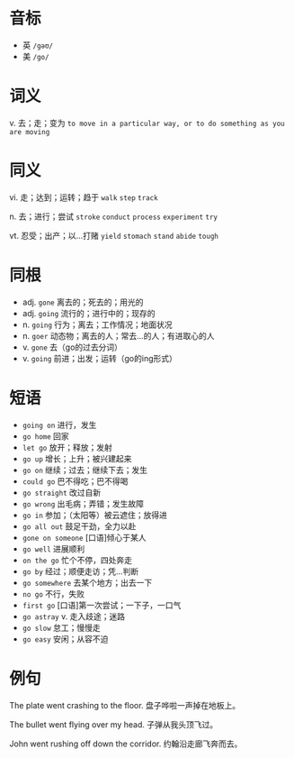 # 音标

- 英 `/gəʊ/`
- 美 `/go/`

# 词义

v. 去；走；变为
`to move in a particular way, or to do something as you are moving`

# 同义

vi. 走；达到；运转；趋于
`walk` `step` `track`

n. 去；进行；尝试
`stroke` `conduct` `process` `experiment` `try`

vt. 忍受；出产；以…打赌
`yield` `stomach` `stand` `abide` `tough`

# 同根

- adj. `gone` 离去的；死去的；用光的
- adj. `going` 流行的；进行中的；现存的
- n. `going` 行为；离去；工作情况；地面状况
- n. `goer` 动态物；离去的人；常去…的人；有进取心的人
- v. `gone` 去（go的过去分词）
- v. `going` 前进；出发；运转（go的ing形式）

# 短语

- `going on` 进行，发生
- `go home` 回家
- `let go` 放开；释放；发射
- `go up` 增长；上升；被兴建起来
- `go on` 继续；过去；继续下去；发生
- `could go` 巴不得吃；巴不得喝
- `go straight` 改过自新
- `go wrong` 出毛病；弄错；发生故障
- `go in` 参加；（太阳等）被云遮住；放得进
- `go all out` 鼓足干劲，全力以赴
- `gone on someone` [口语]倾心于某人
- `go well` 进展顺利
- `on the go` 忙个不停，四处奔走
- `go by` 经过；顺便走访；凭…判断
- `go somewhere` 去某个地方；出去一下
- `no go` 不行，失败
- `first go` [口语]第一次尝试；一下子，一口气
- `go astray` v. 走入歧途；迷路
- `go slow` 怠工；慢慢走
- `go easy` 安闲；从容不迫

# 例句

The plate went crashing to the floor.
盘子哗啦一声掉在地板上。

The bullet went flying over my head.
子弹从我头顶飞过。

John went rushing off down the corridor.
约翰沿走廊飞奔而去。


